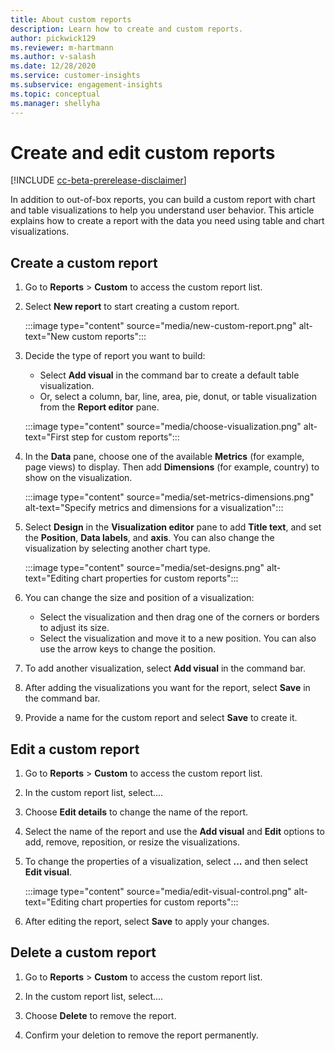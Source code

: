 ```yaml
---
title: About custom reports
description: Learn how to create and custom reports.
author: pickwick129
ms.reviewer: m-hartmann
ms.author: v-salash
ms.date: 12/28/2020
ms.service: customer-insights
ms.subservice: engagement-insights 
ms.topic: conceptual
ms.manager: shellyha
---
```


# Create and edit custom reports

[!INCLUDE [cc-beta-prerelease-disclaimer](includes/cc-beta-prerelease-disclaimer.md)]

 In addition to out-of-box reports, you can build a custom report with chart and table visualizations to help you understand user behavior. This article explains how to create a report with the data you need using table and chart visualizations.


## Create a custom report

1. Go to **Reports** > **Custom** to access the custom report list.

1. Select **New report** to start creating a custom report.

   :::image type="content" source="media/new-custom-report.png" alt-text="New custom reports":::

1. Decide the type of report you want to build:

    - Select **Add visual** in the command bar to create a default table visualization.
    - Or, select a column, bar, line, area, pie, donut, or table visualization from the **Report editor** pane.

   :::image type="content" source="media/choose-visualization.png" alt-text="First step for custom reports":::

1. In the **Data** pane,  choose one of the available **Metrics** (for example, page views) to display. Then add **Dimensions** (for example, country) to show on the visualization.

   :::image type="content" source="media/set-metrics-dimensions.png" alt-text="Specify metrics and dimensions for a visualization":::

1. Select **Design** in the **Visualization editor** pane to add **Title text**, and set the **Position**, **Data labels**, and **axis**.  You can also change the visualization by selecting another chart type.

   :::image type="content" source="media/set-designs.png" alt-text="Editing chart properties for custom reports":::
6. You can change the size and position of a visualization:
   - Select the visualization and then drag one of the corners or borders to adjust its size.
   - Select the visualization and move it to a new position. You can also use the arrow keys to change the position.
1. To add another visualization, select **Add visual** in the command bar.
1. After adding the visualizations you want for the report, select **Save** in the command bar.

1. Provide a name for the custom report and select **Save** to create it.
 
## Edit a custom report

1. Go to **Reports** > **Custom** to access the custom report list.

1. In the custom report list, select.... 

1. Choose **Edit details** to change the name of the report.

1. Select the name of the report and use the **Add visual** and **Edit** options to add, remove, reposition, or resize the visualizations.

1. To change the properties of a visualization, select **...** and then select **Edit visual**.

   :::image type="content" source="media/edit-visual-control.png" alt-text="Editing chart properties for custom reports":::

1. After editing the report, select **Save** to apply your changes. 

## Delete a custom report

1. Go to **Reports** > **Custom** to access the custom report list.

1. In the custom report list, select....

1. Choose **Delete** to remove the report.

1. Confirm your deletion to remove the report permanently.

